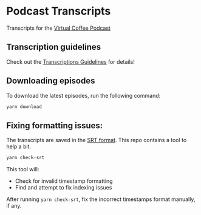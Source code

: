 # Podcast Transcripts

Transcripts for the [Virtual Coffee Podcast](https://virtualcoffee.io/podcast)

## Transcription guidelines

Check out the [Transcriptions Guidelines](./Transcriptions-Guidelines.md) for details!

## Downloading episodes

To download the latest episodes, run the following command:

```sh
yarn download
```

## Fixing formatting issues:

The transcripts are saved in the [SRT format](https://www.3playmedia.com/blog/create-srt-file/). This repo contains a tool to help a bit.

```sh
yarn check-srt
```

This tool will:

- Check for invalid timestamp formatting
- Find and attempt to fix indexing issues

After running `yarn check-srt`, fix the incorrect timestamps format manually, if any.
